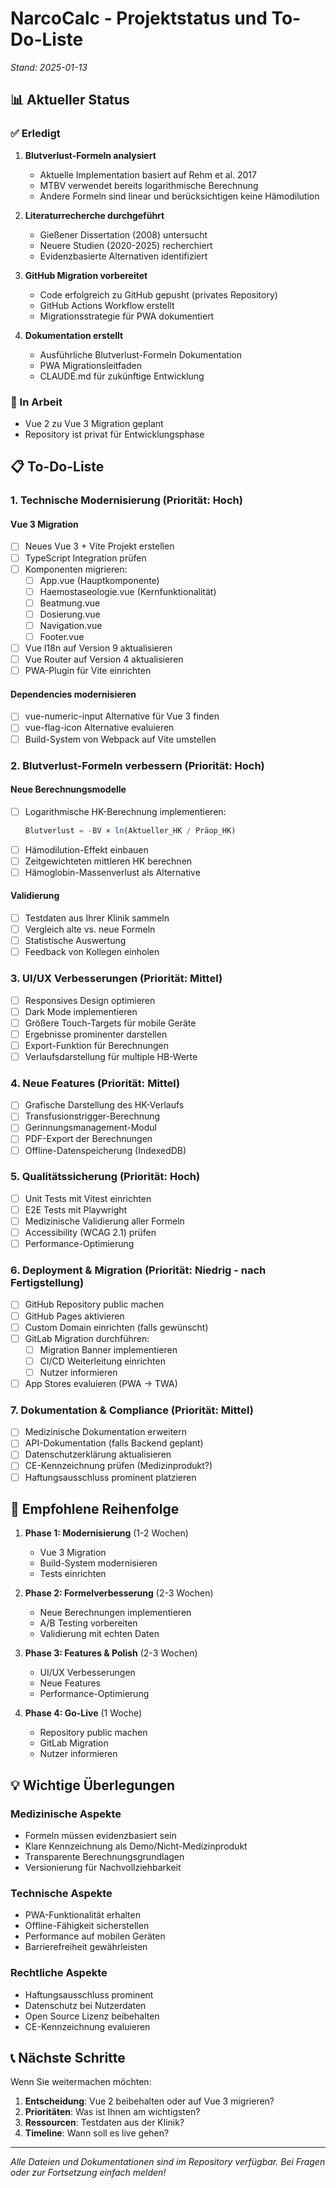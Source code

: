 # NarcoCalc - Projektstatus und To-Do-Liste

*Stand: 2025-01-13*

## 📊 Aktueller Status

### ✅ Erledigt

1. **Blutverlust-Formeln analysiert**
   - Aktuelle Implementation basiert auf Rehm et al. 2017
   - MTBV verwendet bereits logarithmische Berechnung
   - Andere Formeln sind linear und berücksichtigen keine Hämodilution

2. **Literaturrecherche durchgeführt**
   - Gießener Dissertation (2008) untersucht
   - Neuere Studien (2020-2025) recherchiert
   - Evidenzbasierte Alternativen identifiziert

3. **GitHub Migration vorbereitet**
   - Code erfolgreich zu GitHub gepusht (privates Repository)
   - GitHub Actions Workflow erstellt
   - Migrationsstrategie für PWA dokumentiert

4. **Dokumentation erstellt**
   - Ausführliche Blutverlust-Formeln Dokumentation
   - PWA Migrationsleitfaden
   - CLAUDE.md für zukünftige Entwicklung

### 🔄 In Arbeit

- Vue 2 zu Vue 3 Migration geplant
- Repository ist privat für Entwicklungsphase

## 📋 To-Do-Liste

### 1. Technische Modernisierung (Priorität: Hoch)

#### Vue 3 Migration
- [ ] Neues Vue 3 + Vite Projekt erstellen
- [ ] TypeScript Integration prüfen
- [ ] Komponenten migrieren:
  - [ ] App.vue (Hauptkomponente)
  - [ ] Haemostaseologie.vue (Kernfunktionalität)
  - [ ] Beatmung.vue
  - [ ] Dosierung.vue
  - [ ] Navigation.vue
  - [ ] Footer.vue
- [ ] Vue I18n auf Version 9 aktualisieren
- [ ] Vue Router auf Version 4 aktualisieren
- [ ] PWA-Plugin für Vite einrichten

#### Dependencies modernisieren
- [ ] vue-numeric-input Alternative für Vue 3 finden
- [ ] vue-flag-icon Alternative evaluieren
- [ ] Build-System von Webpack auf Vite umstellen

### 2. Blutverlust-Formeln verbessern (Priorität: Hoch)

#### Neue Berechnungsmodelle
- [ ] Logarithmische HK-Berechnung implementieren:
  ```javascript
  Blutverlust = -BV × ln(Aktueller_HK / Präop_HK)
  ```
- [ ] Hämodilution-Effekt einbauen
- [ ] Zeitgewichteten mittleren HK berechnen
- [ ] Hämoglobin-Massenverlust als Alternative

#### Validierung
- [ ] Testdaten aus Ihrer Klinik sammeln
- [ ] Vergleich alte vs. neue Formeln
- [ ] Statistische Auswertung
- [ ] Feedback von Kollegen einholen

### 3. UI/UX Verbesserungen (Priorität: Mittel)

- [ ] Responsives Design optimieren
- [ ] Dark Mode implementieren
- [ ] Größere Touch-Targets für mobile Geräte
- [ ] Ergebnisse prominenter darstellen
- [ ] Export-Funktion für Berechnungen
- [ ] Verlaufsdarstellung für multiple HB-Werte

### 4. Neue Features (Priorität: Mittel)

- [ ] Grafische Darstellung des HK-Verlaufs
- [ ] Transfusionstrigger-Berechnung
- [ ] Gerinnungsmanagement-Modul
- [ ] PDF-Export der Berechnungen
- [ ] Offline-Datenspeicherung (IndexedDB)

### 5. Qualitätssicherung (Priorität: Hoch)

- [ ] Unit Tests mit Vitest einrichten
- [ ] E2E Tests mit Playwright
- [ ] Medizinische Validierung aller Formeln
- [ ] Accessibility (WCAG 2.1) prüfen
- [ ] Performance-Optimierung

### 6. Deployment & Migration (Priorität: Niedrig - nach Fertigstellung)

- [ ] GitHub Repository public machen
- [ ] GitHub Pages aktivieren
- [ ] Custom Domain einrichten (falls gewünscht)
- [ ] GitLab Migration durchführen:
  - [ ] Migration Banner implementieren
  - [ ] CI/CD Weiterleitung einrichten
  - [ ] Nutzer informieren
- [ ] App Stores evaluieren (PWA → TWA)

### 7. Dokumentation & Compliance (Priorität: Mittel)

- [ ] Medizinische Dokumentation erweitern
- [ ] API-Dokumentation (falls Backend geplant)
- [ ] Datenschutzerklärung aktualisieren
- [ ] CE-Kennzeichnung prüfen (Medizinprodukt?)
- [ ] Haftungsausschluss prominent platzieren

## 🚀 Empfohlene Reihenfolge

1. **Phase 1: Modernisierung** (1-2 Wochen)
   - Vue 3 Migration
   - Build-System modernisieren
   - Tests einrichten

2. **Phase 2: Formelverbesserung** (2-3 Wochen)
   - Neue Berechnungen implementieren
   - A/B Testing vorbereiten
   - Validierung mit echten Daten

3. **Phase 3: Features & Polish** (2-3 Wochen)
   - UI/UX Verbesserungen
   - Neue Features
   - Performance-Optimierung

4. **Phase 4: Go-Live** (1 Woche)
   - Repository public machen
   - GitLab Migration
   - Nutzer informieren

## 💡 Wichtige Überlegungen

### Medizinische Aspekte
- Formeln müssen evidenzbasiert sein
- Klare Kennzeichnung als Demo/Nicht-Medizinprodukt
- Transparente Berechnungsgrundlagen
- Versionierung für Nachvollziehbarkeit

### Technische Aspekte
- PWA-Funktionalität erhalten
- Offline-Fähigkeit sicherstellen
- Performance auf mobilen Geräten
- Barrierefreiheit gewährleisten

### Rechtliche Aspekte
- Haftungsausschluss prominent
- Datenschutz bei Nutzerdaten
- Open Source Lizenz beibehalten
- CE-Kennzeichnung evaluieren

## 📞 Nächste Schritte

Wenn Sie weitermachen möchten:

1. **Entscheidung**: Vue 2 beibehalten oder auf Vue 3 migrieren?
2. **Prioritäten**: Was ist Ihnen am wichtigsten?
3. **Ressourcen**: Testdaten aus der Klinik?
4. **Timeline**: Wann soll es live gehen?

---

*Alle Dateien und Dokumentationen sind im Repository verfügbar.*
*Bei Fragen oder zur Fortsetzung einfach melden!*